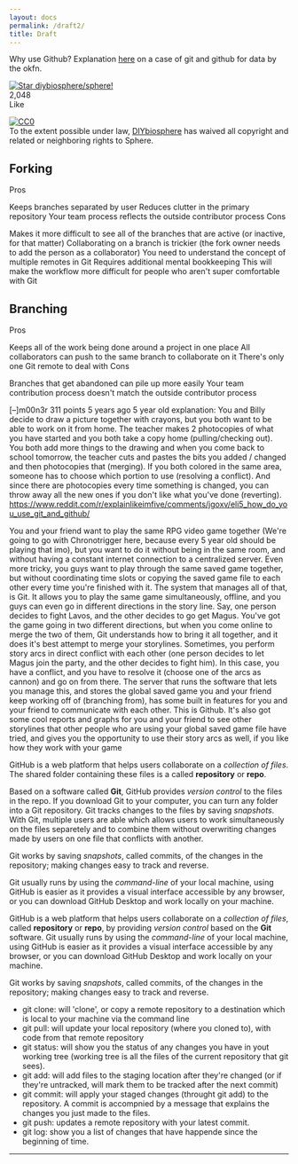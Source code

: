 ```yaml
---
layout: docs
permalink: /draft2/
title: Draft
---
```




Why use Github?
Explanation [here](http://blog.okfn.org/2013/07/02/git-and-github-for-data/) on a case of git and github for data by the okfn.

<div class="item">
  <a href='https://github.com/DIYbiosphere/sphere'><img src='https://img.shields.io/github/stars/diybiosphere/sphere.svg?style=social&label=Star&maxAge=2592000' alt='Star diybiosphere/sphere!'/></a>
</div>


<div class="ui left labeled button" tabindex="0">
  <a class="ui basic right pointing label">
    2,048
  </a>
  <div class="ui button">
    <i class="heart icon"></i> Like
  </div>
</div>


<p xmlns:dct="http://purl.org/dc/terms/">
  <a rel="license"
     href="http://creativecommons.org/publicdomain/zero/1.0/">
    <img src="https://licensebuttons.net/p/zero/1.0/80x15.png" style="border-style: none;" alt="CC0" />
  </a>
  <br />
  To the extent possible under law,
  <a rel="dct:publisher"
     href="http://sphere.diybio.org/">
    <span property="dct:title">DIYbiosphere</span></a>
  has waived all copyright and related or neighboring rights to
  <span property="dct:title">Sphere</span>.
</p>


## Forking

Pros

Keeps branches separated by user
Reduces clutter in the primary repository
Your team process reflects the outside contributor process
Cons

Makes it more difficult to see all of the branches that are active (or inactive, for that matter)
Collaborating on a branch is trickier (the fork owner needs to add the person as a collaborator)
You need to understand the concept of multiple remotes in Git
Requires additional mental bookkeeping
This will make the workflow more difficult for people who aren't super comfortable with Git

## Branching

Pros

Keeps all of the work being done around a project in one place
All collaborators can push to the same branch to collaborate on it
There's only one Git remote to deal with
Cons

Branches that get abandoned can pile up more easily
Your team contribution process doesn't match the outside contributor process


[–]m00n3r 311 points 5 years ago
5 year old explanation:
You and Billy decide to draw a picture together with crayons, but you both want to be able to work on it from home. The teacher makes 2 photocopies of what you have started and you both take a copy home (pulling/checking out). You both add more things to the drawing and when you come back to school tomorrow, the teacher cuts and pastes the bits you added / changed and then photocopies that (merging). If you both colored in the same area, someone has to choose which portion to use (resolving a conflict). And since there are photocopies every time something is changed, you can throw away all the new ones if you don't like what you've done (reverting). https://www.reddit.com/r/explainlikeimfive/comments/jgoxv/eli5_how_do_you_use_git_and_github/


You and your friend want to play the same RPG video game together (We're going to go with Chronotrigger here, because every 5 year old should be playing that imo), but you want to do it without being in the same room, and without having a constant internet connection to a centralized server. Even more tricky, you guys want to play through the same saved game together, but without coordinating time slots or copying the saved game file to each other every time you're finished with it.
The system that manages all of that, is Git. It allows you to play the same game simultaneously, offline, and you guys can even go in different directions in the story line. Say, one person decides to fight Lavos, and the other decides to go get Magus. You've got the game going in two different directions, but when you come online to merge the two of them, Git understands how to bring it all together, and it does it's best attempt to merge your storylines. Sometimes, you perform story arcs in direct conflict with each other (one person decides to let Magus join the party, and the other decides to fight him). In this case, you have a conflict, and you have to resolve it (choose one of the arcs as cannon) and go on from there.
The server that runs the software that lets you manage this, and stores the global saved game you and your friend keep working off of (branching from), has some built in features for you and your friend to communicate with each other. This is Github. It's also got some cool reports and graphs for you and your friend to see other storylines that other people who are using your global saved game file have tried, and gives you the opportunity to use their story arcs as well, if you like how they work with your game

GitHub is a web platform that helps users collaborate on a _collection of files_. The shared folder containing these files is a called  **repository** or **repo**.

Based on a software called **Git**, GitHub provides _version control_ to the files in the repo. If you download Git to your computer, you can turn any folder into a Git repository. Git tracks changes to the files by saving _snapshots_. With Git, multiple users are able  which allows users to work simultaneously on the files separetely and to combine them without overwriting changes made by users on one file that conflicts with another.

Git works by saving _snapshots_, called  commits, of the changes in the repository; making changes easy to track and reverse.

Git usually runs by using the  _command-line_ of your local machine, using GitHub is easier as it provides a visual interface accessible by any browser, or you can download GitHub Desktop and work locally on your machine.

GitHub is a web platform that helps users collaborate on a _collection of files_,  called  **repository** or **repo**, by providing _version control_ based on the **Git** software. Git usually runs by using the  _command-line_ of your local machine, using GitHub is easier as it provides a visual interface accessible by any browser, or you can download GitHub Desktop and work locally on your machine.

Git works by saving _snapshots_, called  commits, of the changes in the repository; making changes easy to track and reverse.

- git clone: will 'clone', or copy a remote repository to a destination which is local to your machine via the command line
- git pull: will update your local repository (where you cloned to), with code from that remote repository
- git status: will show you the status of any changes you have in yout working tree (working tree is all the files of the current repository that git sees).
- git add: will add files to the staging location after they're changed (or if they're untracked, will mark them to be tracked after the next commit)
- git commit: will apply your staged changes (throught git add) to the repository. A commit is accompnied by a message that explains the changes you just made to the files.
- git push: updates a remote repository with your latest commit.
- git log: show you a list of changes that have happende since the beginning of time.


---

